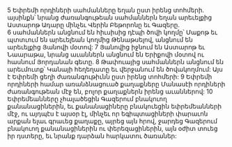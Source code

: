 5 Եփրեմի որդիների սահմանները եղան ըստ իրենց տոհմերի. այսինքն՝ նրանց ժառանգութեան սահմաններն եղան արեւելքից Աստարոթ Ադարը մինչեւ Վերին Բեթորոնը եւ Գազերը. 6 սահմաններն անցնում են հիւսիսից դէպի ծովի կողմը՝ Մաքոթ եւ պտտւում են արեւելեան կողմից Թենաթսելով, անցնում են արեւելքից Յանովի մօտով: 7 Յանովից իջնում են Աստարոթ եւ Նաարաթա, նրանց աւաններն անցնում են Երիքովի մօտով ու հասնում Յորդանան գետը. 8 Թափուայից սահմաններն անցնում են արեւմուտք՝ Կանայի հեղեղատը եւ վերջանում են ծովակողմում: Այս է Եփրեմի ցեղի ժառանգութիւնն ըստ իրենց տոհմերի: 9 Եփրեմի որդիների համար առանձնացուած քաղաքները Մանասէի որդիների ժառանգութեան մէջ են, բոլոր քաղաքներն իրենց աւաններով:
10 Եփրեմեանները չհալածեցին Գազերում բնակուող քանանացիներին, եւ քանանացիները բնակուեցին եփրեմեանների մէջ, ու այդպէս է այսօր էլ, մինչեւ որ եգիպտացիների փարաւոն արքան ելաւ գրաւեց քաղաքը, այրեց այն հրով, ջարդեց Գազերում բնակուող քանանացիներին ու փերեզացիներին, այն օժիտ տուեց իր դստերը, եւ նրանք դարձան հարկատու ծառաներ:
